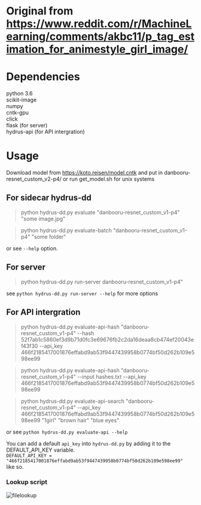 # Original from https://www.reddit.com/r/MachineLearning/comments/akbc11/p_tag_estimation_for_animestyle_girl_image/
# Dependencies
python 3.6  
scikit-image  
numpy  
cntk-gpu  
click  
flask (for server)  
hydrus-api (for API intergration)  

# Usage
Download model from https://koto.reisen/model.cntk and put in danbooru-resnet_custom_v2-p4/ or run get_model.sh for unix systems  
## For sidecar hydrus-dd
> python hydrus-dd.py evaluate "danbooru-resnet_custom_v1-p4" "some image.jpg"  

> python hydrus-dd.py evaluate-batch "danbooru-resnet_custom_v1-p4" "some folder"  

or see `--help` option.
## For server
> python hydrus-dd.py run-server danbooru-resnet_custom_v1-p4"  

see `python hydrus-dd.py run-server --help` for more options  

## For API intergration
> python hydrus-dd.py evaluate-api-hash "danbooru-resnet_custom_v1-p4" --hash 52f7ab1c5860ef3d9b71d0fc3e69676fb2c2da16deaa8cb474ef20043ef43f30 --api_key 466f2185417001876effabd9ab53f9447439958b0774bf50d262b109e598ee99  

> python hydrus-dd.py evaluate-api-hash "danbooru-resnet_custom_v1-p4" --input hashes.txt --api_key 466f2185417001876effabd9ab53f9447439958b0774bf50d262b109e598ee99  

> python hydrus-dd.py evaluate-api-search "danbooru-resnet_custom_v1-p4" --api_key 466f2185417001876effabd9ab53f9447439958b0774bf50d262b109e598ee99 "1girl" "brown hair" "blue eyes"  

or see `python hydrus-dd.py evaluate-api --help`  

You can add a default `api_key` into `hydrus-dd.py` by adding it to the DEFAULT_API_KEY variable.  
```DEFAULT_API_KEY = "466f2185417001876effabd9ab53f9447439958b0774bf50d262b109e598ee99"```  
like so.  

### Lookup script  
![filelookup](DeepDanbooru.png)

